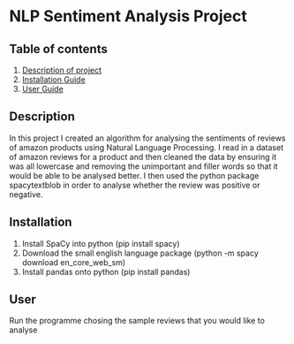 # NLP Sentiment Analysis Project

## Table of contents
1. [Description of project](#Description)
2. [Installation Guide](#Installation)
3. [User Guide](#User)

## Description
In this project I created an algorithm for analysing the sentiments of reviews of amazon products using Natural Language Processing. I read in a dataset of amazon reviews for a product and then cleaned the data by ensuring it was all lowercase and removing the unimportant and filler words so that it would be able to be analysed better. I then used the python package spacytextblob in order to analyse whether the review was positive or negative.

## Installation
1. Install SpaCy into python (pip install spacy)
2. Download the small english language package (python -m spacy download en_core_web_sm)
3. Install pandas onto python (pip install pandas)

## User
Run the programme chosing the sample reviews that you would like to analyse
